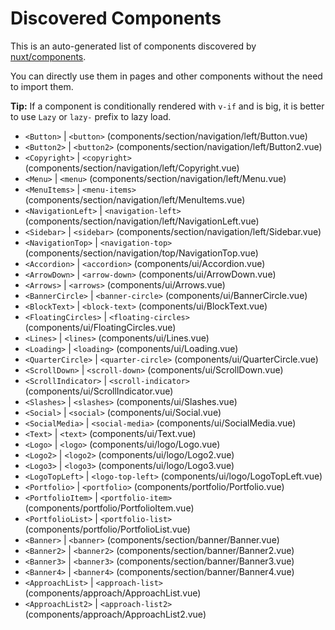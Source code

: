 # Discovered Components

This is an auto-generated list of components discovered by [nuxt/components](https://github.com/nuxt/components).

You can directly use them in pages and other components without the need to import them.

**Tip:** If a component is conditionally rendered with `v-if` and is big, it is better to use `Lazy` or `lazy-` prefix to lazy load.

- `<Button>` | `<button>` (components/section/navigation/left/Button.vue)
- `<Button2>` | `<button2>` (components/section/navigation/left/Button2.vue)
- `<Copyright>` | `<copyright>` (components/section/navigation/left/Copyright.vue)
- `<Menu>` | `<menu>` (components/section/navigation/left/Menu.vue)
- `<MenuItems>` | `<menu-items>` (components/section/navigation/left/MenuItems.vue)
- `<NavigationLeft>` | `<navigation-left>` (components/section/navigation/left/NavigationLeft.vue)
- `<Sidebar>` | `<sidebar>` (components/section/navigation/left/Sidebar.vue)
- `<NavigationTop>` | `<navigation-top>` (components/section/navigation/top/NavigationTop.vue)
- `<Accordion>` | `<accordion>` (components/ui/Accordion.vue)
- `<ArrowDown>` | `<arrow-down>` (components/ui/ArrowDown.vue)
- `<Arrows>` | `<arrows>` (components/ui/Arrows.vue)
- `<BannerCircle>` | `<banner-circle>` (components/ui/BannerCircle.vue)
- `<BlockText>` | `<block-text>` (components/ui/BlockText.vue)
- `<FloatingCircles>` | `<floating-circles>` (components/ui/FloatingCircles.vue)
- `<Lines>` | `<lines>` (components/ui/Lines.vue)
- `<Loading>` | `<loading>` (components/ui/Loading.vue)
- `<QuarterCircle>` | `<quarter-circle>` (components/ui/QuarterCircle.vue)
- `<ScrollDown>` | `<scroll-down>` (components/ui/ScrollDown.vue)
- `<ScrollIndicator>` | `<scroll-indicator>` (components/ui/ScrollIndicator.vue)
- `<Slashes>` | `<slashes>` (components/ui/Slashes.vue)
- `<Social>` | `<social>` (components/ui/Social.vue)
- `<SocialMedia>` | `<social-media>` (components/ui/SocialMedia.vue)
- `<Text>` | `<text>` (components/ui/Text.vue)
- `<Logo>` | `<logo>` (components/ui/logo/Logo.vue)
- `<Logo2>` | `<logo2>` (components/ui/logo/Logo2.vue)
- `<Logo3>` | `<logo3>` (components/ui/logo/Logo3.vue)
- `<LogoTopLeft>` | `<logo-top-left>` (components/ui/logo/LogoTopLeft.vue)
- `<Portfolio>` | `<portfolio>` (components/portfolio/Portfolio.vue)
- `<PortfolioItem>` | `<portfolio-item>` (components/portfolio/PortfolioItem.vue)
- `<PortfolioList>` | `<portfolio-list>` (components/portfolio/PortfolioList.vue)
- `<Banner>` | `<banner>` (components/section/banner/Banner.vue)
- `<Banner2>` | `<banner2>` (components/section/banner/Banner2.vue)
- `<Banner3>` | `<banner3>` (components/section/banner/Banner3.vue)
- `<Banner4>` | `<banner4>` (components/section/banner/Banner4.vue)
- `<ApproachList>` | `<approach-list>` (components/approach/ApproachList.vue)
- `<ApproachList2>` | `<approach-list2>` (components/approach/ApproachList2.vue)
